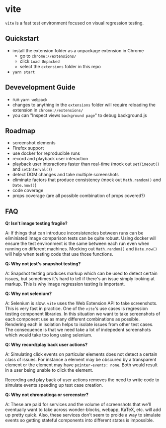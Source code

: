 # vite

`vite` is a fast test environment focused on visual regression testing.

## Quickstart

- install the extension folder as a unpackage extension in Chrome
  - go to `chrome://extensions/`
  - click `Load Unpacked`
  - select the `extensions` folder in this repo
- `yarn start`

## Devevelopment Guide

- run `yarn webpack`
- changes to anything in the `extensions` folder will require reloading
  the extension in `chrome://extensions/`
- you can "Inspect views `background page`" to debug background.js

## Roadmap

- screenshot elements
- Firefox support
- use docker for reproducible runs
- record and playback user interaction
- playback user interactions faster than real-time (mock out `setTimeout()` and `setInterval()`)
- detect DOM changes and take multiple screenshots
- eliminate factors that produce consistency (mock out `Math.random()` and `Date.now()`)
- code coverage
- props coverage (are all possible combination of props covered?)

## FAQ

**Q: Isn't image testing fragile?**

A: If things that can introduce inconsistencies between runs can be eliminiated
image comparison tests can be quite robust.  Using docker will ensure the test 
environment is the same between each run even when running on different machines.
Mocking out `Math.random()` and `Date.now()` will help when testing code that use
those functions.

**Q: Why not jest's snapshot testing?**

A: Snapshot testing produces markup which can be used to detect certain
issues, but sometimes it's hard to tell if there's an issue simply looking
at markup.  This is why image regression testing is important.

**Q: Why not selenium?**

A: Selenium is slow.  `vite` uses the Web Extension API to take screenshots.
This is very fast in practice.  One of the `vite`'s use cases is regression
testing component libraries.  In this situation we want to take screenshots
of each component use as many different combinations as possible.  Rendering
each in isolation helps to isolate issues from other test cases.  The consequence
is that we need take a lot of indepedent screenshots which would take too 
long using selenium.

**Q: Why record/play back user actions?**

A: Simulating click events on particular elements does not detect a certain
class of issues.  For instance a element may be obscured by a transparent 
element or the element may have `pointer-events: none`.  Both would result 
in a user being unable to click the element.

Recording and play back of user actions removes the need to write code to
simulate events speeding up test case creation.

**Q: Why not chromaticqa or screenster?**

A: These are paid for services and the volume of screenshots that we'll
eventually want to take across wonder-blocks, webapp, KaTeX, etc. will
add up pretty quick.  Also, these services don't seem to proide a way to
simulate events so getting stateful components into different states is
impossible.
